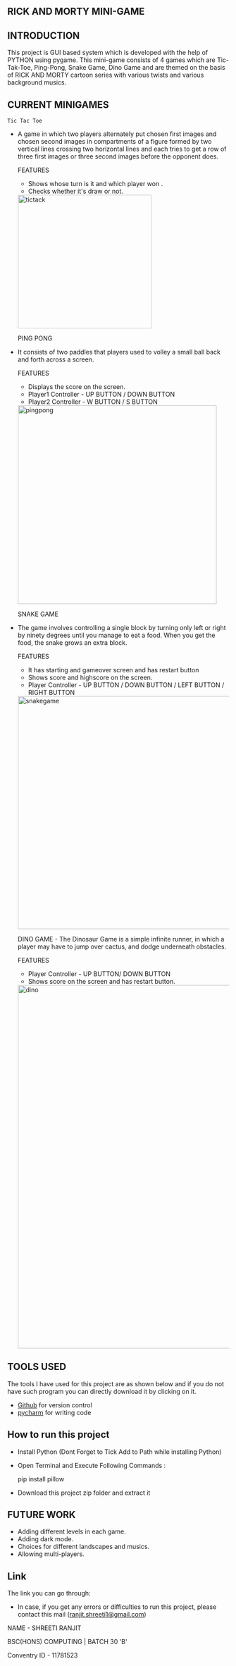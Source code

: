 ## RICK AND MORTY  MINI-GAME 


## INTRODUCTION 
This project is GUI based system which is developed with the help of PYTHON using pygame. This mini-game consists of 4 games which are Tic-Tak-Toe, Ping-Pong,  Snake Game,
Dino Game and are themed on the basis of RICK AND MORTY cartoon series with various twists and various background musics.


## CURRENT MINIGAMES


     
    Tic Tac Toe 
   - A game in which two players alternately put chosen first images and chosen second images in compartments of a figure formed by two vertical lines crossing two
     horizontal lines and each tries to get a row  of three first images or three second images before the opponent does.
     
     FEATURES
     - Shows whose turn is it and which player won . 
     - Checks whether it's draw or not.  



     <img width="303" alt="tictack" src="https://user-images.githubusercontent.com/82461960/135750881-3e4ca8c9-d012-42dc-b716-7a026e1015a3.png">

   
     PING PONG 
   - It consists of two paddles that players used to volley a small ball back and forth across a screen. 
   
     FEATURES 
     - Displays the score on the screen. 
     - Player1 Controller - UP BUTTON / DOWN BUTTON 
     - Player2 Controller - W BUTTON / S BUTTON 

 
 
     <img width="451" alt="pingpong" src="https://user-images.githubusercontent.com/82461960/135750891-55629546-25d0-4e17-bee0-76a89a2eb47b.png">

     
     SNAKE GAME 
   - The game involves controlling a single block  by turning only left or right by ninety degrees until you manage to eat a food. When you get the food, the snake grows an        extra block.
   
     FEATURES 
     - It has starting and gameover screen and has restart button
     - Shows score and highscore on the screen. 
     - Player Controller - UP BUTTON / DOWN BUTTON / LEFT BUTTON / RIGHT BUTTON
     
     
     
     <img width="529" alt="snakegame" src="https://user-images.githubusercontent.com/82461960/135750901-9867bd18-874f-4f7a-bbe6-4b7c7a5ebaca.png">

      
     DINO GAME 
    - The Dinosaur Game is a simple infinite runner, in which a player may have to jump over cactus, and dodge underneath obstacles.

     FEATURES 
     - Player Controller - UP BUTTON/ DOWN BUTTON 
     - Shows score on the screen and has restart button. 
     
     
     <img width="825" alt="dino" src="https://user-images.githubusercontent.com/82461960/135750959-0a77c0ed-eb15-44a1-a08e-746b42a68c0a.png">


## TOOLS USED
The tools I have used for this project are as shown below and if you do not have such program you can directly download it by clicking on it.
-  [Github](https://github.com) for version control
-  [pycharm](https://www.jetbrains.com/pycharm/download/download-thanks.html?platform=windows) for writing code

## How to run this project 

- Install Python (Dont Forget to Tick Add to Path while installing Python)
- Open Terminal and Execute Following Commands :


  pip install pillow
  
- Download this project zip folder and extract it

## FUTURE WORK 
- Adding different levels in each game. 
- Adding dark mode. 
- Choices for different landscapes and musics. 
- Allowing multi-players.

## Link
The link you can go through:
- In case, if you get any errors or difficulties to run this project, please contact  this mail (ranjit.shreeti1@gmail.com)

NAME - SHREETI RANJIT 


BSC(HONS) COMPUTING |  BATCH 30 'B' 


Conventry ID - 11781523 
